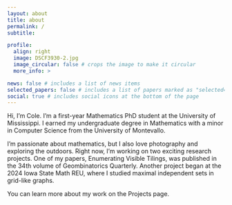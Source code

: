 ```yaml
---
layout: about
title: about
permalink: /
subtitle: 

profile:
  align: right
  image: DSCF3930-2.jpg
  image_circular: false # crops the image to make it circular
  more_info: >

news: false # includes a list of news items
selected_papers: false # includes a list of papers marked as "selected={true}"
social: true # includes social icons at the bottom of the page
---
```


Hi, I’m Cole. I’m a first-year Mathematics PhD student at the University of Mississippi. I earned my undergraduate degree in Mathematics with a minor in Computer Science from the University of Montevallo.

I’m passionate about mathematics, but I also love photography and exploring the outdoors. Right now, I’m working on two exciting research projects. One of my papers, Enumerating Visible Tilings, was published in the 34th volume of Geombinatorics Quarterly. Another project began at the 2024 Iowa State Math REU, where I studied maximal independent sets in grid-like graphs.

You can learn more about my work on the Projects page.
